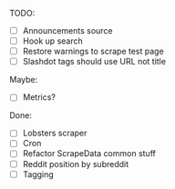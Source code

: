 TODO:

 - [ ] Announcements source
 - [ ] Hook up search
 - [ ] Restore warnings to scrape test page
 - [ ] Slashdot tags should use URL not title
 
Maybe:
 - [ ] Metrics?

Done:
 - [ ] Lobsters scraper
 - [ ] Cron
 - [ ] Refactor ScrapeData common stuff
 - [ ] Reddit position by subreddit 
 - [ ] Tagging

